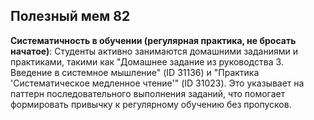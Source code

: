 ## Полезный мем 82

**Систематичность в обучении (регулярная практика, не бросать начатое)**: Студенты активно занимаются домашними заданиями и практиками, такими как "Домашнее задание из руководства 3. Введение в системное мышление" (ID 31136) и "Практика 'Систематическое медленное чтение'" (ID 31023). Это указывает на паттерн последовательного выполнения заданий, что помогает формировать привычку к регулярному обучению без пропусков.